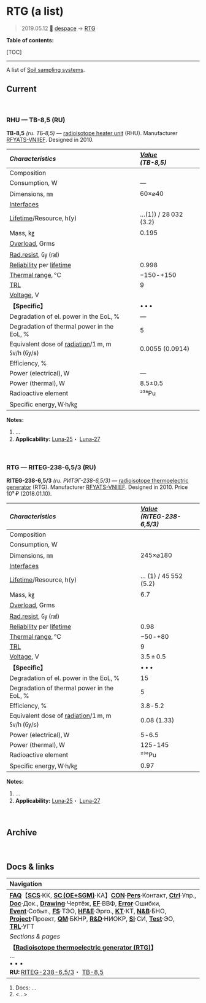 # RTG (a list)
> 2019.05.12 [🚀](../index/index.md) [despace](index.md) → [RTG](rtg.md)

**Table of contents:**

[TOC]

---

A list of [Soil sampling systems](sss.md).

## Current



<p style="page-break-after:always"> </p>

### RHU — TB-8,5 (RU)

**TB‑8,5** *(ru. ТБ‑8,5)* — [radioisotope heater unit](rtg.md) (RHU). Manufacturer [RFYATS-VNIIEF](contact/vniief.md). Designed in 2010.

|*Characteristics*|*[Value](si.md)<br> (TB-8,5)*|
|:-|:-|
|Composition| |
|Consumption, W|—|
|Dimensions, ㎜|60×⌀40|
|[Interfaces](interface.md)| |
|[Lifetime](lifetime.md)/Resource, h(y)|…(1)) / 28 032 (3.2)|
|Mass, ㎏|0.195|
|[Overload](vibration.md), Grms| |
|[Rad.resist](ion_rad.md), ㏉ (㎭)| |
|[Reliability](qm.md) per [lifetime](lifetime.md)|0.998|
|[Thermal range](tcs.md), ℃|−150 ‑ +150|
|[TRL](trl.md)|9|
|[Voltage](sps.md), V| |
|**【Specific】**|• • •|
|Degradation of el. power in the EoL, %|—|
|Degradation of thermal power in the EoL, %|5|
|Equivalent dose of [radiation](ion_rad.md)/1 m, m㏜/h (㏉/s)|0.0055 (0.0914)|
|Efficiency, %| |
|Power (electrical), W|—|
|Power (thermal), W|8.5±0.5|
|Radioactive element|²³⁸Pu|
|Specific energy, W·h/㎏| |

**Notes:**

   1. …
   1. **Applicability:** [Luna‑25](луна_25.md)・ [Luna‑27](луна_27.md)



<p style="page-break-after:always"> </p>

### RTG — RITEG-238-6,5/3 (RU)

**RITEG-238-6,5/3** *(ru. РИТЭГ-238-6,5/3)* — [radioisotope thermoelectric generator](rtg.md) (RTG). Manufacturer [RFYATS-VNIIEF](contact/vniief.md). Designed in 2010. Price 10⁹ ₽ (2018.01.10).

|*Characteristics*|*[Value](si.md)<br> (RITEG-238-6,5/3)*|
|:-|:-|
|Composition| |
|Consumption, W| |
|Dimensions, ㎜|245×⌀180|
|[Interfaces](interface.md)| |
|[Lifetime](lifetime.md)/Resource, h(y)|… (1) / 45 552 (5.2)|
|Mass, ㎏|6.7 |
|[Overload](vibration.md), Grms| |
|[Rad.resist](ion_rad.md), ㏉ (㎭)| |
|[Reliability](qm.md) per [lifetime](lifetime.md)|0.98 |
|[Thermal range](tcs.md), ℃|−50 ‑ +80|
|[TRL](trl.md)|9|
|[Voltage](sps.md), V|3.5 ± 0.5|
|**【Specific】**|• • •|
|Degradation of el. power in the EoL, %|15|
|Degradation of thermal power in the EoL, %|5|
|Efficiency, %|3.8 ‑ 5.2|
|Equivalent dose of [radiation](ion_rad.md)/1 m, m㏜/h (㏉/s)|0.08 (1.33)|
|Power (electrical), W|5 ‑ 6.5|
|Power (thermal), W|125 ‑ 145|
|Radioactive element|²³⁸Pu|
|Specific energy, W·h/㎏|0.97|

**Notes:**

   1. …
   1. **Applicability:** [Luna‑25](луна_25.md)・ [Luna‑27](луна_27.md)



<p style="page-break-after:always"> </p>

## Archive



<p style="page-break-after:always"> </p>


## Docs & links
|Navigation|
|:-|
|**[FAQ](faq.md)**【**[SCS](scs.md)**·КК, **[SC (OE+SGM)](sc.md)**·КА】**[CON](contact.md)·[Pers](person.md)**·Контакт, **[Ctrl](control.md)**·Упр., **[Doc](doc.md)**·Док., **[Drawing](drawing.md)**·Чертёж, **[EF](ef.md)**·ВВФ, **[Error](error.md)**·Ошибки, **[Event](event.md)**·Событ., **[FS](fs.md)**·ТЭО, **[HF&E](hfe.md)**·Эрго., **[KT](kt.md)**·КТ, **[N&B](nnb.md)**·БНО, **[Project](project.md)**·Проект, **[QM](qm.md)**·БКНР, **[R&D](rnd.md)**·НИОКР, **[SI](si.md)**·СИ, **[Test](test.md)**·ЭО, **[TRL](trl.md)**·УГТ|
|*Sections & pages*|
|**【[Radioisotope thermoelectric generator (RTG)](rtg.md)】**<br> … <br>• • •<br> **RU:** [RITEG-238-6,5/3](rtg_lst.md)・ [TB-8,5](rtg_lst.md)|

   1. Docs: …
   1. <…>
